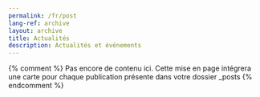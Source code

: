 ```yaml
---
permalink: /fr/post
lang-ref: archive
layout: archive
title: Actualités
description: Actualités et événements
---
```


{% comment %}
  Pas encore de contenu ici. Cette mise en page intégrera une carte pour chaque publication présente dans votre dossier _posts
{% endcomment %}